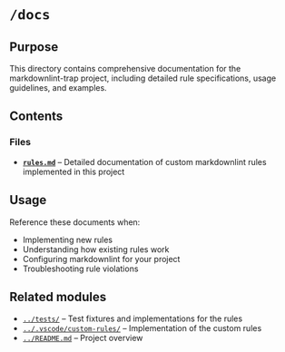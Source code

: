 # `/docs`

## Purpose

This directory contains comprehensive documentation for the markdownlint-trap project, including detailed rule specifications, usage guidelines, and examples.

## Contents

### Files

* **[`rules.md`](./rules.md)** – Detailed documentation of custom markdownlint rules implemented in this project

## Usage

Reference these documents when:

* Implementing new rules
* Understanding how existing rules work
* Configuring markdownlint for your project
* Troubleshooting rule violations

## Related modules

* [`../tests/`](../tests/) – Test fixtures and implementations for the rules
* [`../.vscode/custom-rules/`](../.vscode/custom-rules/) – Implementation of the custom rules
* [`../README.md`](../README.md) – Project overview
